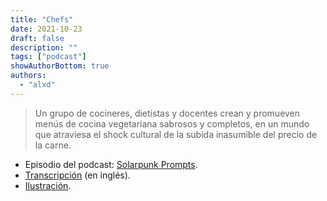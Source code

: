 ```yaml
---
title: "Chefs"
date: 2021-10-23
draft: false
description: ""
tags: ["podcast"]
showAuthorBottom: true
authors:
  - "alxd"
---
```


> Un grupo de cocineres, dietistas y docentes crean y promueven menús de cocina vegetariana sabrosos y completos, en un mundo que atraviesa el shock cultural de la subida inasumible del precio de la carne.

- Episodio del podcast: [Solarpunk Prompts](https://podcast.tomasino.org/@SolarpunkPrompts/episodes/the-chefs).
- [Transcripción](https://wiki.tomasino.org/writing/Solarpunk-Prompts---The-Chefs) (en inglés).
- [Ilustración](/es/art/the-lemonaut-chefs/).
